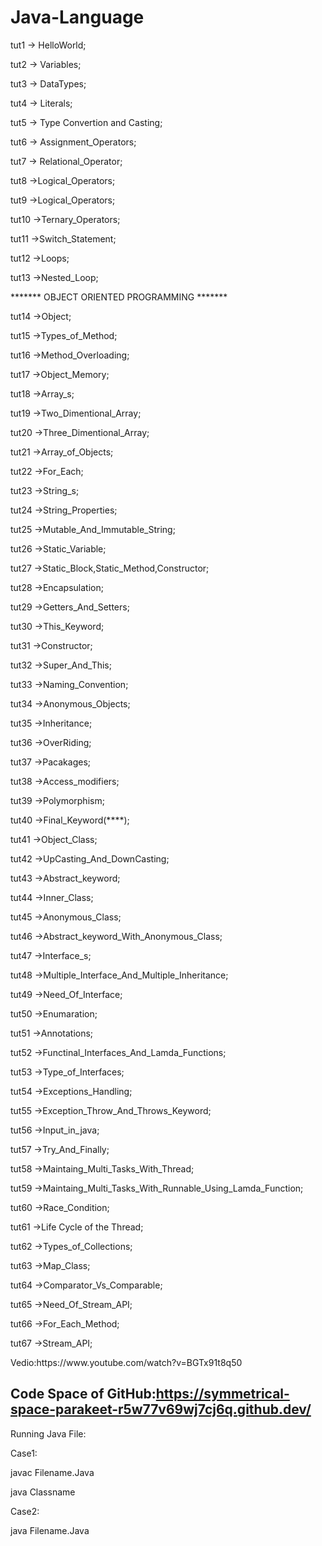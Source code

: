# Java-Language

<p>tut1 -> HelloWorld;</p>
<p>tut2 -> Variables;</p>
<p>tut3 -> DataTypes;</p>
<p>tut4 -> Literals;</p>
<p>tut5 -> Type Convertion and Casting;</p>
<p>tut6 -> Assignment_Operators;</p>
<p>tut7 -> Relational_Operator;</p>
<p>tut8 ->Logical_Operators;</p>
<p>tut9 ->Logical_Operators;</p>
<p>tut10 ->Ternary_Operators;</p>
<p>tut11 ->Switch_Statement;</p>
<p>tut12 ->Loops;</p>
<p>tut13 ->Nested_Loop;</p>
<p></p>
<p>******* OBJECT ORIENTED PROGRAMMING *******</p>
<p></p>
<p>tut14 ->Object;</p>
<p>tut15 ->Types_of_Method;</p>
<p>tut16 ->Method_Overloading;</p>
<p>tut17 ->Object_Memory;</p>
<p></p>
<p></p>
<p>tut18 ->Array_s;</p>
<p>tut19 ->Two_Dimentional_Array;</p>
<p>tut20 ->Three_Dimentional_Array;</p>
<p>tut21 ->Array_of_Objects;</p>
<p>tut22 ->For_Each;</p>
<p>tut23 ->String_s;</p>
<p>tut24 ->String_Properties;</p>
<p>tut25 ->Mutable_And_Immutable_String;</p>
<p>tut26 ->Static_Variable;</p>
<p>tut27 ->Static_Block,Static_Method,Constructor;</p>
<p>tut28 ->Encapsulation;</p>
<p>tut29 ->Getters_And_Setters;</p>
<p>tut30 ->This_Keyword;</p>
<p>tut31 ->Constructor;</p>
<p>tut32 ->Super_And_This;</p>
<p>tut33 ->Naming_Convention;</p>
<p>tut34 ->Anonymous_Objects;</p>
<p>tut35 ->Inheritance;</p>
<p>tut36 ->OverRiding;</p>
<p>tut37 ->Pacakages;</p>
<p>tut38 ->Access_modifiers;</p>
<p>tut39 ->Polymorphism;</p>
<p>tut40 ->Final_Keyword(****);</p>
<p>tut41 ->Object_Class;</p>
<p>tut42 ->UpCasting_And_DownCasting;</p>
<p>tut43 ->Abstract_keyword;</p>
<p>tut44 ->Inner_Class;</p>
<p>tut45 ->Anonymous_Class;</p>
<p>tut46 ->Abstract_keyword_With_Anonymous_Class;</p>
<p>tut47 ->Interface_s;</p>
<p>tut48 ->Multiple_Interface_And_Multiple_Inheritance;</p>
<p>tut49 ->Need_Of_Interface;</p>
<p>tut50 ->Enumaration;</p>
<p>tut51 ->Annotations;</p>
<p>tut52 ->Functinal_Interfaces_And_Lamda_Functions;</p>
<p>tut53 ->Type_of_Interfaces;</p>
<p>tut54 ->Exceptions_Handling;</p>
<p>tut55 ->Exception_Throw_And_Throws_Keyword;</p>
<p>tut56 ->Input_in_java;</p>
<p>tut57 ->Try_And_Finally;</p>
<p>tut58 ->Maintaing_Multi_Tasks_With_Thread;</p>
<p>tut59 ->Maintaing_Multi_Tasks_With_Runnable_Using_Lamda_Function;</p>
<p>tut60 ->Race_Condition;</p>
<p>tut61 ->Life Cycle of the Thread;</p>
<p>tut62 ->Types_of_Collections;</p>
<p>tut63 ->Map_Class;</p>
<p>tut64 ->Comparator_Vs_Comparable;</p>
<p>tut65 ->Need_Of_Stream_API;</p>
<p>tut66 ->For_Each_Method;</p>
<p>tut67 ->Stream_API;</p>
<p></p>
<p></p>
<p></p>
<p></p>
<p></p>
<p></p>
<p></p>
<p>Vedio:https://www.youtube.com/watch?v=BGTx91t8q50</p>
<p></p>
<p></p>
<p></p>
<p></p>
<p></p>

## Code Space of GitHub:https://symmetrical-space-parakeet-r5w77v69wj7cj6q.github.dev/

<p>Running Java File:</p>
<p>Case1:</p>
<p>    javac Filename.Java</p>
<p>    java Classname</p>
<p>Case2:</p>
<p>    java Filename.Java</p>
